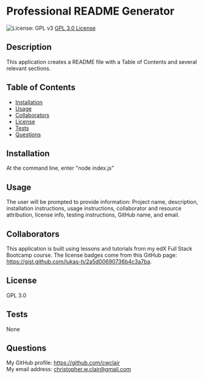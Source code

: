 # Professional README Generator
      
![License: GPL v3](https://img.shields.io/badge/License-GPLv3-blue.svg) [GPL 3.0 License](https://www.gnu.org/licenses/gpl-3.0)
      
## Description
This application creates a README file with a Table of Contents and several relevant sections.
      
## Table of Contents
* [Installation](#installation)
* [Usage](#usage)
* [Collaborators](#collaborators)
* [License](#license)
* [Tests](#tests)
* [Questions](#questions)
      
## Installation
At the command line, enter "node index.js”
      
## Usage
The user will be prompted to provide information: Project name, description, installation instructions, usage instructions, collaborator and resource attribution, license info, testing instructions, GitHub name, and email.
      
## Collaborators
This application is built using lessons and tutorials from my edX Full Stack Bootcamp course. The license badges come from this GitHub page: https://gist.github.com/lukas-h/2a5d00690736b4c3a7ba.
      
## License
GPL 3.0
      
## Tests
None
      
## Questions
My GitHub profile: https://github.com/cwclair    
My email address: christopher.w.clair@gmail.com
